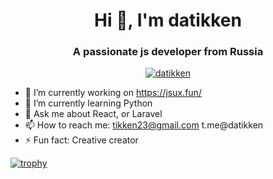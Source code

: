 <h1 align="center">Hi 👋, I'm datikken</h1>
<h3 align="center">A passionate js developer from Russia</h3>

<p align="center"><a href="https://github.com/datikken/github-profile-trophy"><img src="https://github-profile-trophy.vercel.app/?username=datikken" alt="datikken" /></a> </p>

- 🔭  I’m currently working on https://jsux.fun/
- 🌱  I’m currently learning Python
- 💬  Ask me about React, or Laravel
- 📫  How to reach me: tikken23@gmail.com t.me@datikken
- ⚡   Fun fact: Creative creator


[![trophy](https://github-profile-trophy.vercel.app/?username=datikken)](https://github.com/datikken/github-profile-trophy)
